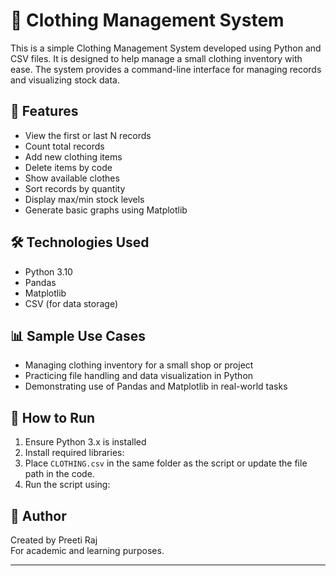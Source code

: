 # 👕 Clothing Management System

This is a simple Clothing Management System developed using Python and CSV files. It is designed to help manage a small clothing inventory with ease. The system provides a command-line interface for managing records and visualizing stock data.

## 🚀 Features

- View the first or last N records
- Count total records
- Add new clothing items
- Delete items by code
- Show available clothes
- Sort records by quantity
- Display max/min stock levels
- Generate basic graphs using Matplotlib

## 🛠 Technologies Used

- Python 3.10
- Pandas
- Matplotlib
- CSV (for data storage)

## 📊 Sample Use Cases

- Managing clothing inventory for a small shop or project
- Practicing file handling and data visualization in Python
- Demonstrating use of Pandas and Matplotlib in real-world tasks

## 📂 How to Run

1. Ensure Python 3.x is installed
2. Install required libraries:
3. Place `CLOTHING.csv` in the same folder as the script or update the file path in the code.
4. Run the script using:


## 📌 Author

Created by Preeti Raj  
For academic and learning purposes.

---

